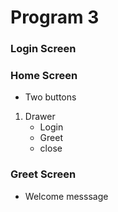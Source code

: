 # Program 3

### Login Screen 

### Home Screen 
- Two buttons
1. Drawer
   - Login
   - Greet
   - close

### Greet Screen
- Welcome messsage


